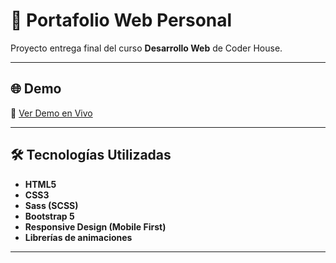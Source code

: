 # 🎨 Portafolio Web Personal

Proyecto entrega final del curso **Desarrollo Web** de Coder House.

---

## 🌐 Demo
📍 [Ver Demo en Vivo](https://matias-fernandez-portfolio.netlify.app/) 

---

## 🛠️ Tecnologías Utilizadas

- **HTML5**
- **CSS3**
- **Sass (SCSS)**
- **Bootstrap 5**
- **Responsive Design (Mobile First)**
- **Librerías de animaciones**

---

